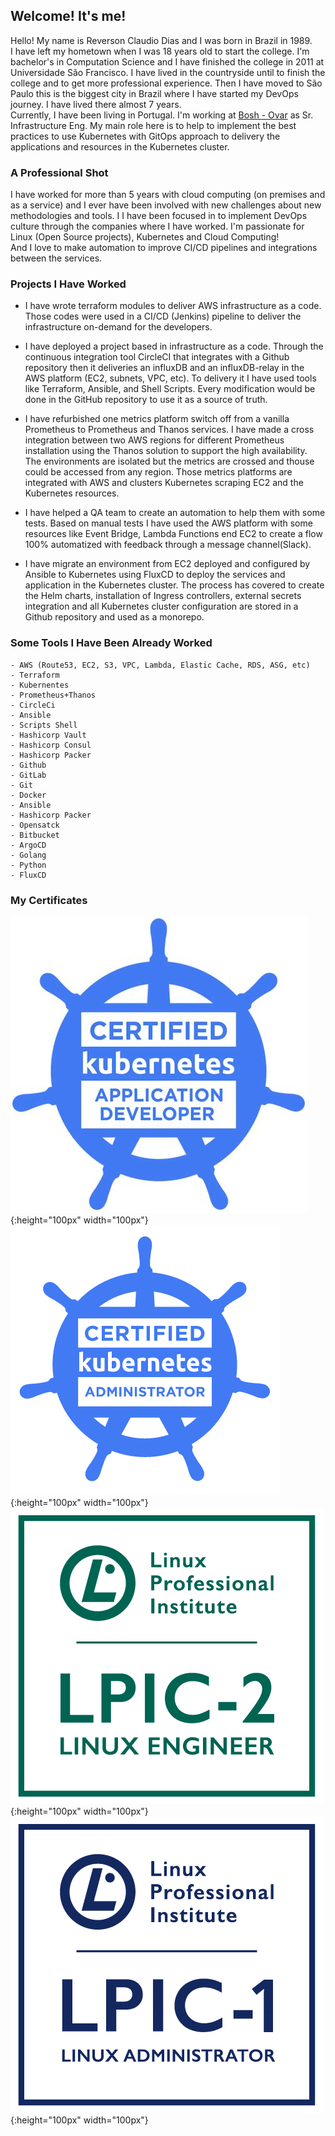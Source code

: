 ## Welcome! It's me!

Hello! My name is Reverson Claudio Dias and I was born in Brazil in 1989.  
I have left my hometown when I was 18 years old to start the college. I'm bachelor's in Computation Science and I have finished the college in 2011 at Universidade São Francisco. I have lived in the countryside until to finish the college and to get more professional experience. Then I have moved to São Paulo this is the biggest city in Brazil where I have started my DevOps journey. I have lived there almost 7 years.  
Currently, I have been living in Portugal. I'm working at [Bosh - Ovar](https://www.bosch.pt/a-nossa-empresa/bosch-em-portugal/ovar/) as Sr. Infrastructure Eng. My main role here is to help to implement the best practices to use Kubernetes with GitOps approach to delivery the applications and resources in the Kubernetes cluster.

### A Professional Shot

I have worked for more than 5 years with cloud computing (on premises and as a service) and I ever have been involved with new challenges about new methodologies and tools. I I have been focused in to implement DevOps culture through the companies where I have worked. I'm passionate for Linux (Open Source projects), Kubernetes and Cloud Computing!  
And I love to make automation to improve CI/CD pipelines and integrations between the services.

### Projects I Have Worked

- I have wrote terraform modules to deliver AWS infrastructure as a code. Those codes were used in a CI/CD (Jenkins) pipeline to deliver the infrastructure on-demand for the developers.

- I have deployed a project based in infrastructure as a code. Through the continuous integration tool CircleCI that integrates with a Github repository then it deliveries an influxDB and an influxDB-relay in the AWS platform (EC2, subnets, VPC, etc). To delivery it I have used tools like Terraform, Ansible, and Shell Scripts. Every modification would be done in the GitHub repository to use it as a source of truth.

- I have refurbished one metrics platform switch off from a vanilla Prometheus to Prometheus and Thanos services. I have made a cross integration between two AWS regions for different Prometheus installation using the Thanos solution to support the high availability. The environments are isolated but the metrics are crossed and thouse could be accessed from any region. Those metrics platforms are integrated with AWS and clusters Kubernetes scraping EC2 and the Kubernetes resources.

- I have helped a QA team to create an automation to help them with some tests. Based on manual tests I have used the AWS platform with some resources like Event Bridge, Lambda Functions end EC2 to create a flow 100% automatized with feedback through a message channel(Slack).

- I have migrate an environment from EC2 deployed and configured by Ansible to Kubernetes using FluxCD to deploy the services and application in the Kubernetes cluster. The process has covered to create the Helm charts, installation of Ingress controllers, external secrets integration and all Kubernetes cluster configuration are stored in a Github repository and used as a monorepo.

### Some Tools I Have Been Already Worked

```
- AWS (Route53, EC2, S3, VPC, Lambda, Elastic Cache, RDS, ASG, etc)
- Terraform
- Kubernentes
- Prometheus+Thanos
- CircleCi
- Ansible
- Scripts Shell
- Hashicorp Vault
- Hashicorp Consul
- Hashicorp Packer
- Github
- GitLab
- Git
- Docker
- Ansible
- Hashicorp Packer
- Opensatck
- Bitbucket
- ArgoCD
- Golang
- Python
- FluxCD
```

### My Certificates

![CKAD](imgs/ckad.png){:height="100px" width="100px"}
![CKA](imgs/cka.png){:height="100px" width="100px"}
![LPI-2](imgs/lpic2.png){:height="100px" width="100px"}
![LPI-1](imgs/lpic1.png){:height="100px" width="100px"}
